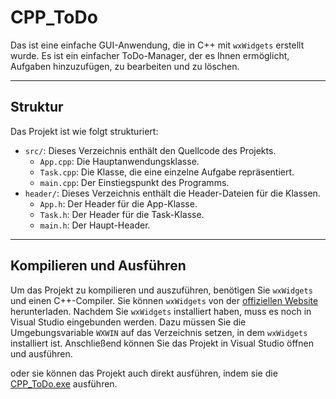 # CPP_ToDo

Das ist eine einfache GUI-Anwendung, die in C++ mit `wxWidgets` erstellt wurde. Es ist ein einfacher ToDo-Manager, der es Ihnen ermöglicht, Aufgaben hinzuzufügen, zu bearbeiten und zu löschen.

---

## Struktur

Das Projekt ist wie folgt strukturiert:

- `src/`: Dieses Verzeichnis enthält den Quellcode des Projekts.
    - `App.cpp`: Die Hauptanwendungsklasse.
    - `Task.cpp`: Die Klasse, die eine einzelne Aufgabe repräsentiert.
    - `main.cpp`: Der Einstiegspunkt des Programms.
- `header/`: Dieses Verzeichnis enthält die Header-Dateien für die Klassen.
    - `App.h`: Der Header für die App-Klasse.
    - `Task.h`: Der Header für die Task-Klasse.
    - `main.h`: Der Haupt-Header.

---

## Kompilieren und Ausführen
Um das Projekt zu kompilieren und auszuführen, benötigen Sie `wxWidgets` und einen C++-Compiler. Sie können `wxWidgets` von der [offiziellen Website](https://www.wxwidgets.org/) herunterladen. Nachdem Sie `wxWidgets` installiert haben, muss es noch in Visual Studio eingebunden werden. Dazu müssen Sie die Umgebungsvariable `WXWIN` auf das Verzeichnis setzen, in dem `wxWidgets` installiert ist. Anschließend können Sie das Projekt in Visual Studio öffnen und ausführen.

oder sie können das Projekt auch direkt ausführen, indem sie die [CPP_ToDo.exe](Debug/CPP_ToDo.exe) ausführen.
